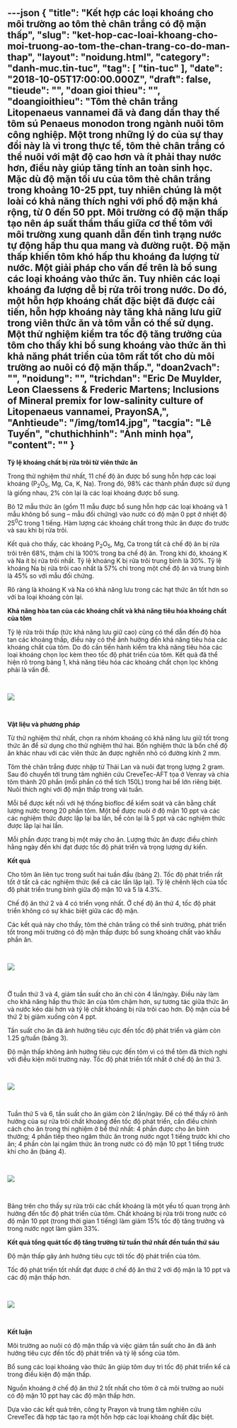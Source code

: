 ---json
{
    "title": "Kết hợp các loại khoáng cho môi trường ao tôm thẻ chân trắng có độ mặn thấp",
    "slug": "ket-hop-cac-loai-khoang-cho-moi-truong-ao-tom-the-chan-trang-co-do-man-thap",
    "layout": "noidung.html",
    "category": "danh-muc.tin-tuc",
    "tag": [
        "tin-tuc"
    ],
    "date": "2018-10-05T17:00:00.000Z",
    "draft": false,
    "tieude": "",
    "doan gioi thieu": "",
    "doangioithieu": "Tôm thẻ chân trắng Litopenaeus vannamei đã và đang dần thay thế tôm sú Penaeus monodon trong ngành nuôi tôm công nghiệp. Một trong những lý do của sự thay đổi này là vì trong thực tế, tôm thẻ chân trắng có thể nuôi với mật độ cao hơn và ít phải thay nước hơn, điều này giúp tăng tính an toàn sinh học.  Mặc dù độ mặn tối ưu của tôm thẻ chân trắng trong khoảng 10-25 ppt, tuy nhiên chúng là một loài có khả năng thích nghi với phổ độ mặn khá rộng, từ 0 đến 50 ppt.  Môi trường có độ mặn thấp tạo nên áp suất thẩm thấu giữa cơ thể tôm với môi trường xung quanh dẫn đến tình trạng nước tự động hấp thu qua mang và đường ruột. Độ mặn thấp khiến tôm khó hấp thu khoáng đa lượng từ nước.  Một giải pháp cho vấn đề trên là bổ sung các loại khoáng vào thức ăn.  Tuy nhiên các loại khoáng đa lượng dễ bị rửa trôi trong nước. Do đó, một hỗn hợp khoáng chất đặc biệt đã được cải tiến, hỗn hợp khoáng này tăng khả năng lưu giữ trong viên thức ăn và tôm vẫn có thể sử dụng. Một thử nghiệm kiểm tra tốc độ tăng trưởng của tôm cho thấy khi bổ sung khoáng vào thức ăn thì khả năng phát triển của tôm rất tốt cho dù môi trường ao nuôi có độ mặn thấp.",
    "doan2vach": "",
    "noidung": "",
    "trichdan": "Eric De Muylder, Leon Claessens & Frederic Martens; Inclusions of Mineral premix for low-salinity culture of Litopenaeus vannamei, PrayonSA,",
    "Anhtieude": "/img/tom14.jpg",
    "tacgia": "Lê Tuyến",
    "chuthichhinh": "Ảnh minh họa",
    "__content__": ""
}
---
<p><strong>Tỷ lệ kho&aacute;ng chất bị rửa tr&ocirc;i từ vi&ecirc;n thức ăn</strong></p>

<p>Trong thử nghiệm thứ nhất, 11 chế độ ăn được bổ sung hỗn hợp c&aacute;c loại kho&aacute;ng (P<sub>2</sub>O<sub>5</sub>, Mg, Ca, K, Na). Trong đ&oacute;, 98% c&aacute;c th&agrave;nh phần được sử dụng l&agrave; giống nhau, 2% c&ograve;n lại l&agrave; c&aacute;c loại kho&aacute;ng được bổ sung.</p>

<p>Bỏ 12 mẫu thức ăn (gồm 11 mẫu được bổ sung hỗn hợp c&aacute;c loại kho&aacute;ng v&agrave; 1 mẫu kh&ocirc;ng bổ sung &ndash; mẫu đối chứng) v&agrave;o nước c&oacute; độ mặn 0 ppt ở nhiệt độ 25<sup>0</sup>C trong 1 tiếng. H&agrave;m lượng c&aacute;c kho&aacute;ng chất trong thức ăn được đo trước v&agrave; sau khi bị rửa tr&ocirc;i.</p>

<p>Kết quả cho thấy, c&aacute;c kho&aacute;ng P<sub>2</sub>O<sub>5</sub>, Mg, Ca trong tất cả chế độ ăn bị rửa tr&ocirc;i tr&ecirc;n 68%, thậm ch&iacute; l&agrave; 100% trong ba chế độ ăn. Trong khi đ&oacute;, kho&aacute;ng K v&agrave; Na &iacute;t bị rửa tr&ocirc;i nhất. Tỷ lệ kho&aacute;ng K bị rửa tr&ocirc;i trung b&igrave;nh l&agrave; 30%. Tỷ lệ kho&aacute;ng Na bị rửa tr&ocirc;i cao nhất l&agrave; 57% chỉ trong một chế độ ăn v&agrave; trung b&igrave;nh l&agrave; 45% so với mẫu đối chứng.</p>

<p>R&otilde; r&agrave;ng l&agrave; kho&aacute;ng K v&agrave; Na c&oacute; khả năng lưu trong c&aacute;c hạt thức ăn tốt hơn so với ba loại kho&aacute;ng c&ograve;n lại.</p>

<p><strong>Khả năng h&ograve;a tan của c&aacute;c kho&aacute;ng chất v&agrave; khả năng ti&ecirc;u h&oacute;a kho&aacute;ng chất của t&ocirc;m</strong></p>

<p>Tỷ lệ rửa tr&ocirc;i thấp (tức khả năng lưu giữ cao) cũng c&oacute; thể dẫn đến độ h&ograve;a tan c&aacute;c kho&aacute;ng thấp, điều n&agrave;y c&oacute; thể ảnh hưởng đến khả năng ti&ecirc;u h&oacute;a c&aacute;c kho&aacute;ng chất của t&ocirc;m. Do đ&oacute; cần tiến h&agrave;nh kiểm tra khả năng ti&ecirc;u h&oacute;a c&aacute;c loại kho&aacute;ng chọn lọc k&egrave;m theo tốc độ ph&aacute;t triển của t&ocirc;m. Kết quả đ&atilde; thể hiện r&otilde; trong bảng 1, khả năng ti&ecirc;u h&oacute;a c&aacute;c kho&aacute;ng chất chọn lọc kh&ocirc;ng phải l&agrave; vấn đề.&nbsp;</p>

<p>&nbsp;</p>

<p><img src="http://vinhthinhbiostadt.com/upload/images/bang-1(3).png" /></p>

<p>&nbsp;</p>

<p><strong>Vật liệu v&agrave; phương ph&aacute;p</strong></p>

<p>Từ thử nghiệm thứ nhất, chọn ra nh&oacute;m kho&aacute;ng c&oacute; khả năng lưu giữ tốt trong thức ăn để sử dụng cho thử nghiệm thứ hai. Bốn nghiệm thức l&agrave; bốn chế độ ăn kh&aacute;c nhau với c&aacute;c vi&ecirc;n thức ăn được nghiền nhỏ c&oacute; đường k&iacute;nh 2 mm.</p>

<p>T&ocirc;m thẻ ch&acirc;n trắng được nhập từ Th&aacute;i Lan v&agrave; nu&ocirc;i đạt trọng lượng 2 gram. Sau đ&oacute; chuyển tới trung t&acirc;m nghi&ecirc;n cứu CreveTec-AFT tọa ở Venray v&agrave; chia t&ocirc;m th&agrave;nh 20 phần (mỗi phần c&oacute; thể t&iacute;ch 150L) trong hai bể lớn ri&ecirc;ng biệt. Nu&ocirc;i th&iacute;ch nghi với độ mặn thấp trong v&agrave;i tuần.</p>

<p>Mỗi bể được kết nối với hệ thống biofloc để kiểm so&aacute;t v&agrave; c&acirc;n bằng chất lượng nước trong 20 phần t&ocirc;m. Một bể được nu&ocirc;i ở độ mặn 10 ppt v&agrave; c&aacute;c c&aacute;c nghiệm thức được lặp lại ba lần, bể c&ograve;n lại l&agrave; 5 ppt v&agrave; c&aacute;c nghiệm thức được lăp lại hai lần.</p>

<p>Mỗi phần được trang bị một m&aacute;y cho ăn. Lượng thức ăn được điều chỉnh hằng ng&agrave;y đến khi đạt được tốc độ ph&aacute;t triển v&agrave; trọng lượng dự kiến.</p>

<p><strong>Kết quả</strong></p>

<p>Cho t&ocirc;m ăn li&ecirc;n tục trong suốt hai tuần đầu (bảng 2). Tốc độ ph&aacute;t triển rất tốt ở tất cả c&aacute;c nghiệm thức (kể cả c&aacute;c lần lặp lại). Tỷ lệ ch&ecirc;nh lệch của tốc độ ph&aacute;t triển trung b&igrave;nh giữa độ mặn 10 v&agrave; 5 l&agrave; 4.3%.</p>

<p>Chế độ ăn thứ 2 v&agrave; 4 c&oacute; triển vọng nhất. Ở chế độ ăn thứ 4, tốc độ ph&aacute;t triển kh&ocirc;ng c&oacute; sự kh&aacute;c biệt giữa c&aacute;c độ mặn.</p>

<p>C&aacute;c kết quả n&agrave;y cho thấy, t&ocirc;m thẻ ch&acirc;n trắng c&oacute; thể sinh trưởng, ph&aacute;t triển tốt trong m&ocirc;i trường c&oacute; độ mặn thấp được bổ sung kho&aacute;ng chất v&agrave;o khẩu phần ăn.</p>

<p>&nbsp;</p>

<p><img src="http://vinhthinhbiostadt.com/upload/images/bang-2(4).png" /></p>

<p>&nbsp;</p>

<p>Ở tuần thứ 3 v&agrave; 4, giảm tần suất cho ăn chỉ c&ograve;n 4 lần/ng&agrave;y. Điều n&agrave;y l&agrave;m cho khả năng hấp thu thức ăn của t&ocirc;m chậm hơn, sự tương t&aacute;c giữa thức ăn v&agrave; nước k&eacute;o d&agrave;i hơn v&agrave; tỷ lệ chất kho&aacute;ng bị rửa tr&ocirc;i cao hơn. Độ mặn của bể thứ 2 bị giảm xuống c&ograve;n 4 ppt.</p>

<p>Tần suất cho ăn đ&atilde; ảnh hưởng ti&ecirc;u cực đến tốc độ ph&aacute;t triển v&agrave; giảm c&ograve;n 1.25 g/tuần (bảng 3).</p>

<p>Độ mặn thấp kh&ocirc;ng ảnh hưởng ti&ecirc;u cực đến t&ocirc;m v&igrave; c&oacute; thể t&ocirc;m đ&atilde; th&iacute;ch nghi với điều kiện m&ocirc;i trường n&agrave;y. Tốc độ ph&aacute;t triển tốt nhất ở chế độ ăn thứ 3.</p>

<p>&nbsp;</p>

<p><img src="http://vinhthinhbiostadt.com/upload/images/bang-3(2).png" /></p>

<p>&nbsp;</p>

<p>Tuần thứ 5 v&agrave; 6, tần suất cho ăn giảm c&ograve;n 2 lần/ng&agrave;y. Để c&oacute; thể thấy r&otilde; ảnh hưởng của sự rửa tr&ocirc;i chất kho&aacute;ng đến tốc độ ph&aacute;t triển, cần điều chỉnh c&aacute;ch cho ăn trong th&iacute; nghiệm ở bể thứ nhất: 4 phần được cho ăn b&igrave;nh thường; 4 phần tiếp theo ng&acirc;m thức ăn trong nước ngọt 1 tiếng trước khi cho ăn; 4 phần c&ograve;n lại ng&acirc;m thức ăn trong nước c&oacute; độ mặn 10 ppt 1 tiếng trước khi cho ăn (bảng 4).</p>

<p>&nbsp;</p>

<p><img src="http://vinhthinhbiostadt.com/upload/images/bang-4(2).png" /></p>

<p>&nbsp;</p>

<p>Bảng tr&ecirc;n cho thấy sự rửa tr&ocirc;i c&aacute;c chất kho&aacute;ng l&agrave; một yếu tố quan trọng ảnh hưởng đến tốc độ ph&aacute;t triển của t&ocirc;m. Chất kho&aacute;ng bị rửa tr&ocirc;i trong nước c&oacute; độ mặn 10 ppt (trong thời gian 1 tiếng) l&agrave;m giảm 15% tốc độ tăng trưởng v&agrave; trong nước ngọt l&agrave;m giảm 33%.</p>

<p><strong>Kết quả tổng qu&aacute;t tốc độ tăng trưởng từ tuần thứ nhất đến tuần thứ s&aacute;u</strong>&nbsp;</p>

<p>Độ mặn thấp g&acirc;y ảnh hưởng ti&ecirc;u cực tới tốc độ ph&aacute;t triển của t&ocirc;m.</p>

<p>Tốc độ ph&aacute;t triển tốt nhất đạt được ở chế độ ăn thứ 2 với độ mặn l&agrave; 10 ppt v&agrave; c&aacute;c độ mặn thấp hơn.</p>

<p>&nbsp;</p>

<p><img src="http://vinhthinhbiostadt.com/upload/images/bang-5(2).png" /></p>

<p>&nbsp;</p>

<p><strong>Kết luận</strong></p>

<p>M&ocirc;i trường ao nu&ocirc;i c&oacute; độ mặn thấp v&agrave; việc giảm tần suất cho ăn đ&atilde; ảnh hưởng ti&ecirc;u cực đến tốc độ ph&aacute;t triển v&agrave; tỷ lệ sống của t&ocirc;m.</p>

<p>Bổ sung c&aacute;c loại kho&aacute;ng v&agrave;o thức ăn gi&uacute;p t&ocirc;m duy tr&igrave; tốc độ ph&aacute;t triển kể cả trong điều kiện độ mặn thấp.</p>

<p>Nguồn kho&aacute;ng ở chế độ ăn thứ 2 tốt nhất cho t&ocirc;m ở cả m&ocirc;i trường ao nu&ocirc;i c&oacute; độ mặn 10 ppt hay c&aacute;c độ mặn thấp hơn.</p>

<p>Dựa v&agrave;o c&aacute;c kết quả tr&ecirc;n, c&ocirc;ng ty Prayon v&agrave; trung t&acirc;m nghi&ecirc;n cứu CreveTec đ&atilde; hợp t&aacute;c tạo ra một hỗn hợp c&aacute;c loại kho&aacute;ng chất đặc biệt.</p>
